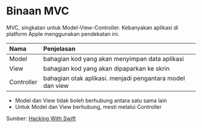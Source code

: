 # Binaan MVC

MVC, singkatan untuk Model-View-Controller. Kebanyakan aplikasi di platform Apple menggunakan pendekatan ini.

| Nama | Penjelasan |
| :--- | :--- |
| Model | bahagian kod yang akan menyimpan data aplikasi |
| View | bahagian kod yang akan dipaparkan ke skrin |
| Controller | bahagian otak aplikasi. menjadi pengantara model dan view |

* Model dan View tidak boleh berhubung antara satu sama lain
* Untuk Model dan View berhubung, mesti melalui Controller

Sumber: [Hacking With Swift](https://www.hackingwithswift.com/example-code/language/what-is-mvc)

